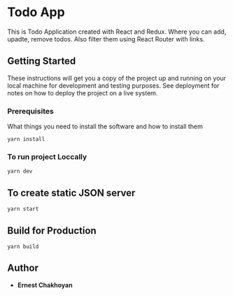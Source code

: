 # Todo App

This is Todo Application created with React and Redux. 
Where you can add, upadte, remove todos. 
Also filter them using React Router with links.

## Getting Started

These instructions will get you a copy of the project up and running on your local machine for development and testing purposes. See deployment for notes on how to deploy the project on a live system.

### Prerequisites

What things you need to install the software and how to install them

```
yarn install
```



### To run project Loccally 



```
yarn dev
```

## To create static JSON server

```
yarn start
```

## Build for Production
```
yarn build
```


## Author

* **Ernest Chakhoyan** 



